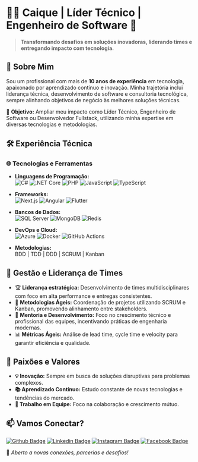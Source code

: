 # 👨‍💻 Caique | Líder Técnico | Engenheiro de Software 🚀

> **Transformando desafios em soluções inovadoras, liderando times e entregando impacto com tecnologia.**


## 📌 Sobre Mim
Sou um profissional com mais de **10 anos de experiência** em tecnologia, apaixonado por aprendizado contínuo e inovação. Minha trajetória inclui liderança técnica, desenvolvimento de software e consultoria tecnológica, sempre alinhando objetivos de negócio às melhores soluções técnicas.

🎯 **Objetivo:** Ampliar meu impacto como Líder Técnico, Engenheiro de Software ou Desenvolvedor Fullstack, utilizando minha expertise em diversas tecnologias e metodologias.

## 🛠 Experiência Técnica

### 🌐 **Tecnologias e Ferramentas**
- **Linguagens de Programação:**  
  ![C#](https://img.shields.io/badge/-C%23-239120?style=flat&logo=c-sharp&logoColor=white) ![.NET Core](https://img.shields.io/badge/-.NET%20Core-512BD4?style=flat&logo=.net&logoColor=white) ![PHP](https://img.shields.io/badge/-PHP-777BB4?style=flat&logo=php&logoColor=white) ![JavaScript](https://img.shields.io/badge/-JavaScript-F7DF1E?style=flat&logo=javascript&logoColor=black) ![TypeScript](https://img.shields.io/badge/-TypeScript-007ACC?style=flat&logo=typescript&logoColor=white)

- **Frameworks:**  
  ![Next.js](https://img.shields.io/badge/-Next.js-000000?style=flat&logo=nextdotjs&logoColor=white) ![Angular](https://img.shields.io/badge/-Angular-DD0031?style=flat&logo=angular&logoColor=white) ![Flutter](https://img.shields.io/badge/-Flutter-02569B?style=flat&logo=flutter&logoColor=white)

- **Bancos de Dados:**  
  ![SQL Server](https://img.shields.io/badge/-SQL%20Server-CC2927?style=flat&logo=microsoft-sql-server&logoColor=white) ![MongoDB](https://img.shields.io/badge/-MongoDB-47A248?style=flat&logo=mongodb&logoColor=white) ![Redis](https://img.shields.io/badge/-Redis-DC382D?style=flat&logo=redis&logoColor=white)

- **DevOps e Cloud:**  
  ![Azure](https://img.shields.io/badge/-Azure-0078D4?style=flat&logo=microsoft-azure&logoColor=white) ![Docker](https://img.shields.io/badge/-Docker-2496ED?style=flat&logo=docker&logoColor=white) ![GitHub Actions](https://img.shields.io/badge/-GitHub%20Actions-2088FF?style=flat&logo=github-actions&logoColor=white)

- **Metodologias:**  
  BDD | TDD | DDD | SCRUM | Kanban  


## 👥 Gestão e Liderança de Times
- 🏆 **Liderança estratégica:** Desenvolvimento de times multidisciplinares com foco em alta performance e entregas consistentes.
- 🎯 **Metodologias Ágeis:** Coordenação de projetos utilizando SCRUM e Kanban, promovendo alinhamento entre stakeholders.
- 🤝 **Mentoria e Desenvolvimento:** Foco no crescimento técnico e profissional das equipes, incentivando práticas de engenharia modernas.
- 📊 **Métricas Ágeis:** Análise de lead time, cycle time e velocity para garantir eficiência e qualidade.


## 🌟 Paixões e Valores
- **💡 Inovação:** Sempre em busca de soluções disruptivas para problemas complexos.
- **📚 Aprendizado Contínuo:** Estudo constante de novas tecnologias e tendências do mercado.
- **👥 Trabalho em Equipe:** Foco na colaboração e crescimento mútuo.


## 📫 Vamos Conectar?
[![Github Badge](https://img.shields.io/badge/-Github-000?style=flat-square&logo=Github&logoColor=white&link=https://github.com/caiquefirefox)](https://github.com/caiquefirefox)
[![Linkedin Badge](https://img.shields.io/badge/-LinkedIn-blue?style=flat-square&logo=Linkedin&logoColor=white&link=https://www.linkedin.com/in/caique-dos-santos-soares)](https://www.linkedin.com/in/caique-dos-santos-soares)
[![Instagram Badge](https://img.shields.io/badge/-Instagram-C13584?style=flat-square&labelColor=C13584&logo=instagram&logoColor=white&link=https://www.instagram.com/caiquesantossoares/)](https://www.instagram.com/caiquesantossoares/)
[![Facebook Badge](https://img.shields.io/badge/-Facebook-blue?style=flat-square&labelColor=blue&logo=facebook&logoColor=white&link=https://www.facebook.com/caique.santossoares)](https://www.facebook.com/caique.santossoares)

🚀 *Aberto a novas conexões, parcerias e desafios!*  
